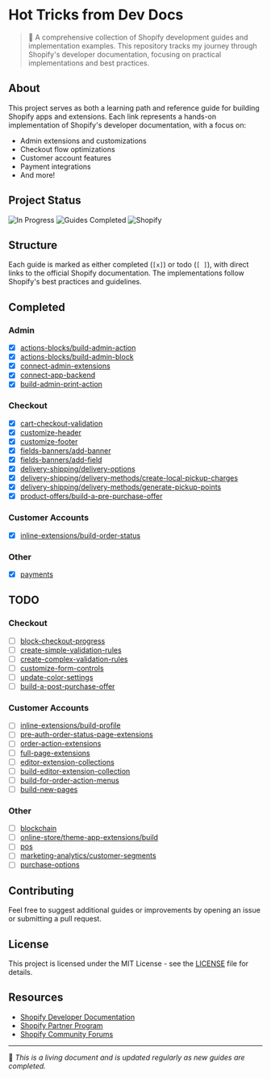 # Hot Tricks from Dev Docs

> 🚀 A comprehensive collection of Shopify development guides and implementation examples. This repository tracks my journey through Shopify's developer documentation, focusing on practical implementations and best practices.

## About

This project serves as both a learning path and reference guide for building Shopify apps and extensions. Each link represents a hands-on implementation of Shopify's developer documentation, with a focus on:

- Admin extensions and customizations
- Checkout flow optimizations
- Customer account features
- Payment integrations
- And more!

## Project Status

![In Progress](https://img.shields.io/badge/Status-In%20Progress-brightgreen)
![Guides Completed](https://img.shields.io/badge/Completed-12-blue)
![Shopify](https://img.shields.io/badge/Shopify-Partner-7AB55C)

## Structure

Each guide is marked as either completed (`[x]`) or todo (`[ ]`), with direct links to the official Shopify documentation. The implementations follow Shopify's best practices and guidelines.

## Completed

### Admin

- [x] [actions-blocks/build-admin-action](https://shopify.dev/docs/apps/build/admin/actions-blocks/build-admin-action)
- [x] [actions-blocks/build-admin-block](https://shopify.dev/docs/apps/build/admin/actions-blocks/build-admin-block)
- [x] [connect-admin-extensions](https://shopify.dev/docs/apps/build/admin/actions-blocks/connect-admin-extensions)
- [x] [connect-app-backend](https://shopify.dev/docs/apps/build/admin/actions-blocks/connect-app-backend)
- [x] [build-admin-print-action](https://shopify.dev/docs/apps/build/admin/actions-blocks/build-admin-print-action)

### Checkout

- [x] [cart-checkout-validation](https://shopify.dev/docs/apps/build/checkout/cart-checkout-validation)
- [x] [customize-header](https://shopify.dev/docs/apps/build/checkout/customize-header)
- [x] [customize-footer](https://shopify.dev/docs/apps/build/checkout/customize-footer)
- [x] [fields-banners/add-banner](https://shopify.dev/docs/apps/build/checkout/fields-banners/add-banner)
- [x] [fields-banners/add-field](https://shopify.dev/docs/apps/build/checkout/fields-banners/add-field)
- [x] [delivery-shipping/delivery-options](https://shopify.dev/docs/apps/build/checkout/delivery-shipping/delivery-options)
- [x] [delivery-shipping/delivery-methods/create-local-pickup-charges](https://shopify.dev/docs/apps/build/checkout/delivery-shipping/delivery-methods/create-local-pickup-charges)
- [x] [delivery-shipping/delivery-methods/generate-pickup-points](https://shopify.dev/docs/apps/build/checkout/delivery-shipping/delivery-methods/generate-pickup-points)
- [x] [product-offers/build-a-pre-purchase-offer](https://shopify.dev/docs/apps/build/checkout/product-offers/build-a-pre-purchase-offer)

### Customer Accounts

- [x] [inline-extensions/build-order-status](https://shopify.dev/docs/apps/build/customer-accounts/inline-extensions/build-order-status)

### Other

- [x] [payments](https://shopify.dev/docs/apps/build/payments)

## TODO

### Checkout

- [ ] [block-checkout-progress](https://shopify.dev/docs/apps/build/checkout/cart-checkout-validation/block-checkout-progress)
- [ ] [create-simple-validation-rules](https://shopify.dev/docs/apps/build/checkout/cart-checkout-validation/create-simple-validation-rules)
- [ ] [create-complex-validation-rules](https://shopify.dev/docs/apps/build/checkout/cart-checkout-validation/create-complex-validation-rules)
- [ ] [customize-form-controls](https://shopify.dev/docs/apps/build/checkout/styling/customize-form-controls)
- [ ] [update-color-settings](https://shopify.dev/docs/apps/build/checkout/styling/update-color-settings)
- [ ] [build-a-post-purchase-offer](https://shopify.dev/docs/apps/build/checkout/product-offers/build-a-post-purchase-offer)

### Customer Accounts

- [ ] [inline-extensions/build-profile](https://shopify.dev/docs/apps/build/customer-accounts/inline-extensions/build-profile)
- [ ] [pre-auth-order-status-page-extensions](https://shopify.dev/docs/apps/build/customer-accounts/pre-auth-order-status-page-extensions)
- [ ] [order-action-extensions](https://shopify.dev/docs/apps/build/customer-accounts/order-action-extensions)
- [ ] [full-page-extensions](https://shopify.dev/docs/apps/build/customer-accounts/full-page-extensions)
- [ ] [editor-extension-collections](https://shopify.dev/docs/apps/build/customer-accounts/editor-extension-collections)
- [ ] [build-editor-extension-collection](https://shopify.dev/docs/apps/build/customer-accounts/editor-extension-collections/build-editor-extension-collection)
- [ ] [build-for-order-action-menus](https://shopify.dev/docs/apps/build/customer-accounts/order-action-extensions/build-for-order-action-menus)
- [ ] [build-new-pages](https://shopify.dev/docs/apps/build/customer-accounts/full-page-extensions/build-new-pages)

### Other

- [ ] [blockchain](https://shopify.dev/docs/apps/build/blockchain)
- [ ] [online-store/theme-app-extensions/build](https://shopify.dev/docs/apps/build/online-store/theme-app-extensions/build)
- [ ] [pos](https://shopify.dev/docs/apps/build/pos)
- [ ] [marketing-analytics/customer-segments](https://shopify.dev/docs/apps/build/marketing-analytics/customer-segments)
- [ ] [purchase-options](https://shopify.dev/docs/apps/build/purchase-options)

## Contributing

Feel free to suggest additional guides or improvements by opening an issue or submitting a pull request.

## License

This project is licensed under the MIT License - see the [LICENSE](LICENSE) file for details.

## Resources

- [Shopify Developer Documentation](https://shopify.dev/docs)
- [Shopify Partner Program](https://www.shopify.com/partners)
- [Shopify Community Forums](https://community.shopify.com/c/shopify-community/ct-p/en)

---

📝 _This is a living document and is updated regularly as new guides are completed._
